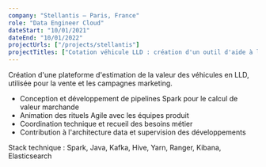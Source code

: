 ```yaml
---
company: "Stellantis – Paris, France"
role: "Data Engineer Cloud"
dateStart: "10/01/2021"
dateEnd: "10/01/2022"
projectUrls: ["/projects/stellantis"]
projectTitles: ["Cotation véhicule LLD : création d'un outil d'aide à la décision"]
---
```


Création d'une plateforme d'estimation de la valeur des véhicules en LLD, utilisée pour la vente et les campagnes marketing.
*   Conception et développement de pipelines Spark pour le calcul de valeur marchande
*   Animation des rituels Agile avec les équipes produit
*   Coordination technique et recueil des besoins métier
*   Contribution à l'architecture data et supervision des développements

Stack technique : Spark, Java, Kafka, Hive, Yarn, Ranger, Kibana, Elasticsearch